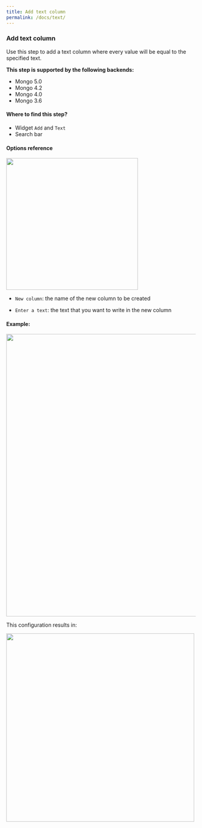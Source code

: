 ```yaml
---
title: Add text column
permalink: /docs/text/
---
```


### Add text column

Use this step to add a text column where every value will be equal to the
specified text.

**This step is supported by the following backends:**

- Mongo 5.0
- Mongo 4.2
- Mongo 4.0
- Mongo 3.6

#### Where to find this step?

- Widget `Add` and `Text`
- Search bar

#### Options reference

<img src="../../img/docs/user-interface/text_step_form.jpg" width="350" />

- `New column`: the name of the new column to be created

- `Enter a text`: the text that you want to write in the new column

#### Example:

<img src="../../img/docs/user-interface/text_example_conf.jpg" width="750" />

This configuration results in:

<img src="../../img/docs/user-interface/text_example_result.jpg" width="500" />
